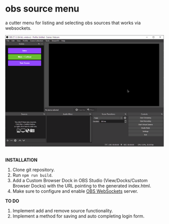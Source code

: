 # obs source menu

a cutter menu for listing and selecting obs sources that works via websockets.

<img src="./docs/example.png">

\
**INSTALLATION**
1. Clone git repository.
1. Run `npm run build`.
1. Add a Custom Browser Dock in OBS Studio (View/Docks/Custom Browser Docks) with the URL pointing to the generated index.html.
1. Make sure to configure and enable <a href="https://obsproject.com/forum/resources/obs-websocket-remote-control-obs-studio-from-websockets.466/">OBS WebSockets</a> server.

**TO DO**
1. Implement add and remove source functionality.
2. Implement a method for saving and auto completing login form.
